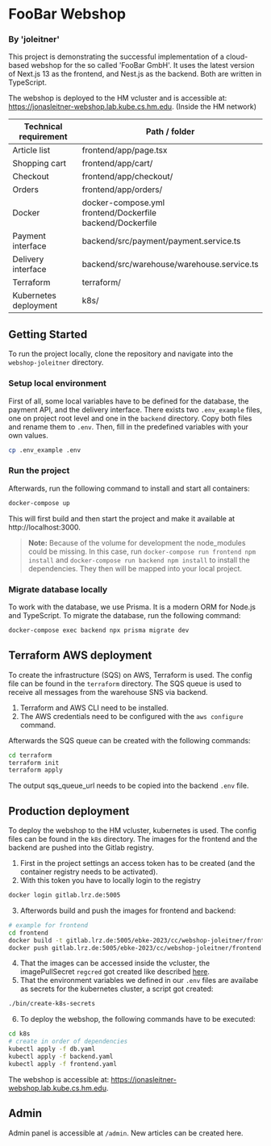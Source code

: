 # FooBar Webshop

### By 'joleitner'

This project is demonstrating the successful implementation of a cloud-based webshop for the so called 'FooBar GmbH'.
It uses the latest version of Next.js 13 as the frontend, and Nest.js as the backend. Both are written in TypeScript.

The webshop is deployed to the HM vcluster and is accessible at: https://jonasleitner-webshop.lab.kube.cs.hm.edu. (Inside the HM network)

| **Technical requirement** | **Path / folder**                                                 |
| ------------------------- | ----------------------------------------------------------------- |
| Article list              | frontend/app/page.tsx                                             |
| Shopping cart             | frontend/app/cart/                                                |
| Checkout                  | frontend/app/checkout/                                            |
| Orders                    | frontend/app/orders/                                              |
| Docker                    | docker-compose.yml <br>frontend/Dockerfile <br>backend/Dockerfile |
| Payment interface         | backend/src/payment/payment.service.ts                            |
| Delivery interface        | backend/src/warehouse/warehouse.service.ts                        |
| Terraform                 | terraform/                                                        |
| Kubernetes deployment     | k8s/                                                              |

## Getting Started

To run the project locally, clone the repository and navigate into the `webshop-joleitner` directory.

### Setup local environment

First of all, some local variables have to be defined for the database, the payment API, and the delivery interface.
There exists two `.env_example` files, one on project root level and one in the `backend` directory.
Copy both files and rename them to `.env`. Then, fill in the predefined variables with your own values.

```bash
cp .env_example .env
```

### Run the project

Afterwards, run the following command to install and start all containers:

```bash
docker-compose up
```

This will first build and then start the project and make it available at http://localhost:3000.

> **Note:** Because of the volume for development the node_modules could be missing.
> In this case, run `docker-compose run frontend npm install` and `docker-compose run backend npm install` to install the dependencies. They then will be mapped into your local project.

### Migrate database locally

To work with the database, we use Prisma. It is a modern ORM for Node.js and TypeScript.
To migrate the database, run the following command:

```bash
docker-compose exec backend npx prisma migrate dev
```

## Terraform AWS deployment

To create the infrastructure (SQS) on AWS, Terraform is used. The config file can be found in the `terraform` directory.
The SQS queue is used to receive all messages from the warehouse SNS via backend.

1. Terraform and AWS CLI need to be installed.
2. The AWS credentials need to be configured with the `aws configure` command.

Afterwards the SQS queue can be created with the following commands:

```bash
cd terraform
terraform init
terraform apply
```

The output sqs_queue_url needs to be copied into the backend `.env` file.

## Production deployment

To deploy the webshop to the HM vcluster, kubernetes is used. The config files can be found in the `k8s` directory.
The images for the frontend and the backend are pushed into the Gitlab registry.

1. First in the project settings an access token has to be created (and the container registry needs to be activated).
2. With this token you have to locally login to the registry

```bash
docker login gitlab.lrz.de:5005
```

3. Afterwords build and push the images for frontend and backend:

```bash
# example for frontend
cd frontend
docker build -t gitlab.lrz.de:5005/ebke-2023/cc/webshop-joleitner/frontend .
docker push gitlab.lrz.de:5005/ebke-2023/cc/webshop-joleitner/frontend
```

4. That the images can be accessed inside the vcluster, the imagePullSecret `regcred` got created like described [here](https://kubernetes.io/docs/tasks/configure-pod-container/pull-image-private-registry/).
5. That the environment variables we defined in our `.env` files are availabe as secrets for the kubernetes cluster, a script got created:

```bash
./bin/create-k8s-secrets
```

6. To deploy the webshop, the following commands have to be executed:

```bash
cd k8s
# create in order of dependencies
kubectl apply -f db.yaml
kubectl apply -f backend.yaml
kubectl apply -f frontend.yaml
```

The webshop is accessible at: https://jonasleitner-webshop.lab.kube.cs.hm.edu.

## Admin

Admin panel is accessible at `/admin`. New articles can be created here.
